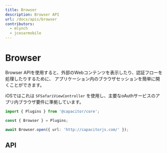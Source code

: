 ```yaml
---
title: Browser
description: Browser API
url: /docs/apis/browser 
contributors:
  - mlynch
  - jcesarmobile
---
```


<plugin-platforms platforms="pwa,ios,android"></plugin-platforms>

# Browser

<plugin-api name="browser" index="true"></plugin-api>

Browser APIを使用すると、外部のWebコンテンツを表示したり、認証フローを処理したりするために、
アプリケーション内のブラウザセッションを簡単に開くことができます。

iOSではこれは `SFSafariViewController` を使用し、主要なoAuthサービスのアプリ内ブラウザ要件に準拠しています。

```typescript
import { Plugins } from '@capacitor/core';

const { Browser } = Plugins;

await Browser.open({ url: 'http://capacitorjs.com/' });
```

## API

<plugin-api name="browser"></plugin-api>
